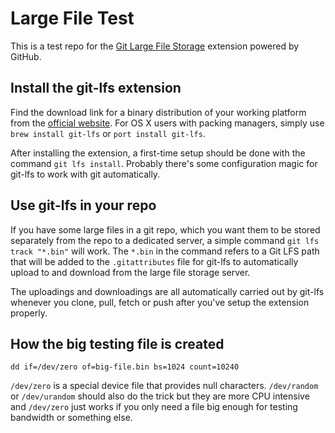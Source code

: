 # Large File Test

This is a test repo for the [Git Large File Storage](https://git-lfs.github.com/) extension powered by GitHub.

## Install the git-lfs extension

Find the download link for a binary distribution of your working platform from the [official website](https://git-lfs.github.com/). For OS X users with packing managers, simply use `brew install git-lfs` or `port install git-lfs`.

After installing the extension, a first-time setup should be done with the command `git lfs install`. Probably there's some configuration magic for git-lfs to work with git automatically.

## Use git-lfs in your repo

If you have some large files in a git repo, which you want them to be stored separately from the repo to a dedicated server, a simple command `git lfs track "*.bin"` will work. The `*.bin` in the command refers to a Git LFS path that will be added to the `.gitattributes` file for git-lfs to automatically upload to and download from the large file storage server.

The uploadings and downloadings are all automatically carried out by git-lfs whenever you clone, pull, fetch or push after you've setup the extension properly.

## How the big testing file is created

```
dd if=/dev/zero of=big-file.bin bs=1024 count=10240
```

`/dev/zero` is a special device file that provides null characters. `/dev/random` or `/dev/urandom` should also do the trick but they are more CPU intensive and `/dev/zero` just works if you only need a file big enough for testing bandwidth or something else.
